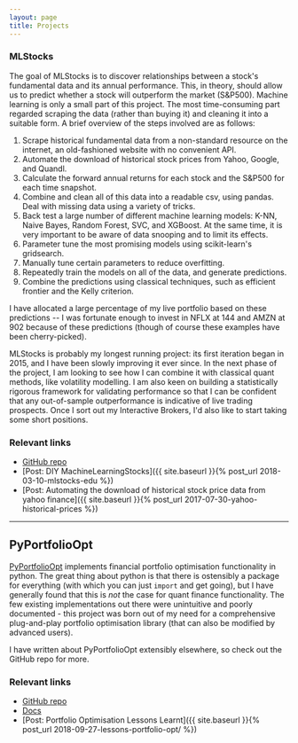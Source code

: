 ```yaml
---
layout: page
title: Projects
---
```


### MLStocks

The goal of MLStocks is to discover relationships between a stock's fundamental data and its annual performance. This, in theory, should allow us to predict whether a stock will outperform the market (S&P500). Machine learning is only a small part of this project. The most time-consuming part regarded scraping the data (rather than buying it) and cleaning it into a suitable form. A brief overview of the steps involved are as follows:

1. Scrape historical fundamental data from a non-standard resource on the internet, an old-fashioned website with no convenient API.
2. Automate the download of historical stock prices from Yahoo, Google, and Quandl. 
3. Calculate the forward annual returns for each stock and the S&P500 for each time snapshot.
5. Combine and clean all of this data into a readable csv, using pandas. Deal with missing data using a variety of tricks. 
6. Back test a large number of different machine learning models: K-NN, Naive Bayes, Random Forest, SVC, and XGBoost. At the same time, it is very important to be aware of data snooping and to limit its effects. 
7. Parameter tune the most promising models using scikit-learn's gridsearch. 
8. Manually tune certain parameters to reduce overfitting. 
8. Repeatedly train the models on all of the data, and generate predictions. 
9. Combine the predictions using classical techniques, such as efficient frontier and the Kelly criterion. 

I have allocated a large percentage of my live portfolio based on these predictions -- I was fortunate enough to invest in NFLX at 144 and AMZN at 902 because of these predictions (though of course these examples have been cherry-picked).

MLStocks is probably my longest running project: its first iteration began in 2015, and I have been slowly improving it ever since. In the next phase of the project, I am looking to see how I can combine it with classical quant methods, like volatility modelling. I am also keen on building a statistically rigorous framework for validating performance so that I can be confident that any out-of-sample outperformance is indicative of live trading prospects. Once I sort out my Interactive Brokers, I'd also like to start taking some short positions. 

### Relevant links 

- [GitHub repo](https://github.com/robertmartin8/machinelearningstocks)
- [Post: DIY MachineLearningStocks]({{ site.baseurl }}{% post_url 2018-03-10-mlstocks-edu %})
- [Post: Automating the download of historical stock price data from yahoo finance]({{ site.baseurl }}{% post_url 2017-07-30-yahoo-historical-prices %})

<hr>

## PyPortfolioOpt

[PyPortfolioOpt](https://github.com/robertmartin8/PyPortfolioOpt) implements financial portfolio optimisation functionality in python.  The great thing about python is that there is ostensibly a package for everything (with which you can just `import` and get going), but I have generally found that this is *not* the case for quant finance functionality. The few existing implementations out there were unintuitive and poorly documented - this project was born out of my need for a comprehensive plug-and-play portfolio optimisation library (that can also be modified by advanced users). 

I have written about PyPortfolioOpt extensibly elsewhere, so check out the GitHub repo for more.

### Relevant links

- [GitHub repo](https://github.com/robertmartin8/PyPortfolioOpt)
- [Docs](https://pyportfolioopt.readthedocs.io/)
- [Post: Portfolio Optimisation Lessons Learnt]({{ site.baseurl }}{% post_url 2018-09-27-lessons-portfolio-opt/ %})



